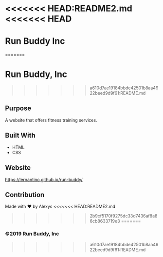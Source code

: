 <<<<<<< HEAD:README2.md
<<<<<<< HEAD
=======
# Run Buddy Inc
=======
# Run Buddy, Inc
>>>>>>> a610d7ae19184bbde42501b8aa4922beed9d9f61:README.md

## Purpose
A website that offers fitness training services. 

## Built With
* HTML
* CSS

## Website
https://lernantino.github.io/run-buddy/

## Contribution
Made with ❤️ by Alexys
<<<<<<< HEAD:README2.md
>>>>>>> 2b9cf5170f9275dc33d7436af8a86cb8633719e3
=======

### ©️2019 Run Buddy, Inc 
>>>>>>> a610d7ae19184bbde42501b8aa4922beed9d9f61:README.md
